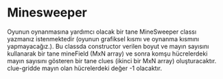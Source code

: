 # Minesweeper
Oyunun oynanmasına yardımcı olacak bir tane MineSweeper classı yazmanız istenmektedir (oyunun grafiksel kısmı ve oynanma kısmını yapmayacağız.). 
Bu classda constructor verilen boyut ve mayın sayısını kullanarak bir tane mineField (MxN array) ve sonra komşu hücrelerdeki mayın sayısını gösteren 
bir tane clues (ikinci bir MxN array) oluşturacaktır. clue-gridde mayın olan hücrelerdeki değer -1 olacaktır. 
